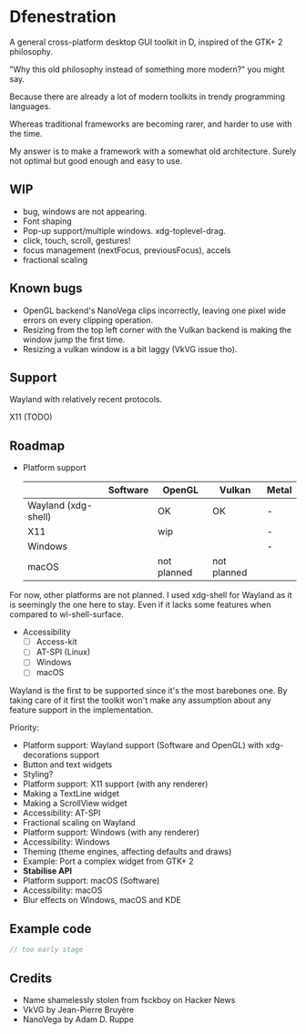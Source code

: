 # Dfenestration

A general cross-platform desktop GUI toolkit in D, inspired of the GTK+ 2 philosophy.

"Why this old philosophy instead of something more modern?" you might say.

Because there are already a lot of modern toolkits in trendy programming languages.

Whereas traditional frameworks are becoming rarer, and harder to use with the time.

My answer is to make a framework with a somewhat old architecture. Surely not optimal 
but good enough and easy to use.

## WIP

- bug, windows are not appearing.
- Font shaping
- Pop-up support/multiple windows. xdg-toplevel-drag.
- click, touch, scroll, gestures!
- focus management (nextFocus, previousFocus), accels
- fractional scaling

## Known bugs

- OpenGL backend's NanoVega clips incorrectly, leaving one pixel wide errors on every 
clipping operation.
- Resizing from the top left corner with the Vulkan backend is making the window jump 
the first time.
- Resizing a vulkan window is a bit laggy (VkVG issue tho).

## Support

Wayland with relatively recent protocols.

X11 (TODO)

## Roadmap

- Platform support

  |                     | Software | OpenGL      | Vulkan      | Metal |
  |---------------------|----------|-------------|-------------|-------|
  | Wayland (xdg-shell) |          | OK          | OK          | -     |
  | X11                 |          | wip         |             | -     |
  | Windows             |          |             |             | -     |
  | macOS               |          | not planned | not planned |       |

For now, other platforms are not planned. I used xdg-shell for Wayland as it is
seemingly the one here to stay. Even if it lacks some features when compared to
wl-shell-surface.

- Accessibility
  - [ ] Access-kit
  - [ ] AT-SPI (Linux)
  - [ ] Windows
  - [ ] macOS

Wayland is the first to be supported since it's the most barebones one. By taking care of
it first the toolkit won't make any assumption about any feature support in the
implementation.

Priority:

- Platform support: Wayland support (Software and OpenGL) with xdg-decorations support
- Button and text widgets
- Styling?
- Platform support: X11 support (with any renderer)
- Making a TextLine widget
- Making a ScrollView widget
- Accessibility: AT-SPI
- Fractional scaling on Wayland
- Platform support: Windows (with any renderer)
- Accessibility: Windows
- Theming (theme engines, affecting defaults and draws)
- Example: Port a complex widget from GTK+ 2
- **Stabilise API**
- Platform support: macOS (Software)
- Accessibility: macOS
- Blur effects on Windows, macOS and KDE

## Example code

```d
// too early stage 
```

## Credits

- Name shamelessly stolen from fsckboy on Hacker News
- VkVG by Jean-Pierre Bruyère
- NanoVega by Adam D. Ruppe
